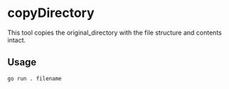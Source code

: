 # copyDirectory
This tool copies the original_directory with the file structure and contents intact.
## Usage
```
go run . filename
```
